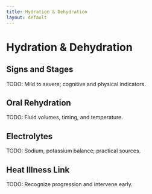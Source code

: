 ```yaml
---
title: Hydration & Dehydration
layout: default
---
```


# Hydration & Dehydration

## Signs and Stages
TODO: Mild to severe; cognitive and physical indicators.

## Oral Rehydration
TODO: Fluid volumes, timing, and temperature.

## Electrolytes
TODO: Sodium, potassium balance; practical sources.

## Heat Illness Link
TODO: Recognize progression and intervene early.
